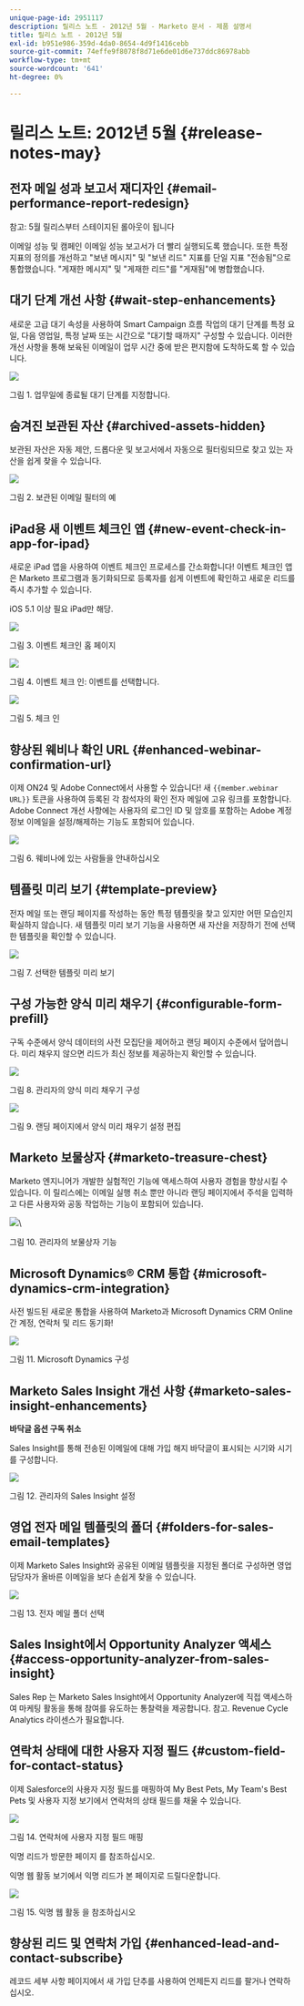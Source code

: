 ```yaml
---
unique-page-id: 2951117
description: 릴리스 노트 - 2012년 5월 - Marketo 문서 - 제품 설명서
title: 릴리스 노트 - 2012년 5월
exl-id: b951e986-359d-4da0-8654-4d9f1416cebb
source-git-commit: 74effe9f8078f8d71e6de01d6e737ddc86978abb
workflow-type: tm+mt
source-wordcount: '641'
ht-degree: 0%

---
```


# 릴리스 노트: 2012년 5월 {#release-notes-may}

## 전자 메일 성과 보고서 재디자인 {#email-performance-report-redesign}

참고: 5월 릴리스부터 스테이지된 롤아웃이 됩니다

이메일 성능 및 캠페인 이메일 성능 보고서가 더 빨리 실행되도록 했습니다. 또한 특정 지표의 정의를 개선하고 &quot;보낸 메시지&quot; 및 &quot;보낸 리드&quot; 지표를 단일 지표 &quot;전송됨&quot;으로 통합했습니다. &quot;게재한 메시지&quot; 및 &quot;게재한 리드&quot;를 &quot;게재됨&quot;에 병합했습니다.

## 대기 단계 개선 사항 {#wait-step-enhancements}

새로운 고급 대기 속성을 사용하여 Smart Campaign 흐름 작업의 대기 단계를 특정 요일, 다음 영업일, 특정 날짜 또는 시간으로 &quot;대기할 때까지&quot; 구성할 수 있습니다. 이러한 개선 사항을 통해 보육된 이메일이 업무 시간 중에 받은 편지함에 도착하도록 할 수 있습니다.

![](assets/image2014-9-23-10-3a14-3a13.png)

그림 1. 업무일에 종료될 대기 단계를 지정합니다.

## 숨겨진 보관된 자산 {#archived-assets-hidden}

보관된 자산은 자동 제안, 드롭다운 및 보고서에서 자동으로 필터링되므로 찾고 있는 자산을 쉽게 찾을 수 있습니다.

![](assets/image2014-9-23-10-3a14-3a28.png)

그림 2. 보관된 이메일 필터의 예

## iPad용 새 이벤트 체크인 앱 {#new-event-check-in-app-for-ipad}

새로운 iPad 앱을 사용하여 이벤트 체크인 프로세스를 간소화합니다! 이벤트 체크인 앱은 Marketo 프로그램과 동기화되므로 등록자를 쉽게 이벤트에 확인하고 새로운 리드를 즉시 추가할 수 있습니다.

iOS 5.1 이상 필요 iPad만 해당.

![](assets/image2014-9-23-10-3a14-3a46.png)

그림 3. 이벤트 체크인 홈 페이지

![](assets/image2014-9-23-10-3a15-3a6.png)

그림 4. 이벤트 체크 인: 이벤트를 선택합니다.

![](assets/image2014-9-23-10-3a15-3a27.png)

그림 5. 체크 인

## 향상된 웨비나 확인 URL {#enhanced-webinar-confirmation-url}

이제 ON24 및 Adobe Connect에서 사용할 수 있습니다! 새 `{{member.webinar URL}}` 토큰을 사용하여 등록된 각 참석자의 확인 전자 메일에 고유 링크를 포함합니다. Adobe Connect 개선 사항에는 사용자의 로그인 ID 및 암호를 포함하는 Adobe 계정 정보 이메일을 설정/해제하는 기능도 포함되어 있습니다.

![](assets/image2014-9-23-10-3a15-3a44.png)

그림 6. 웨비나에 있는 사람들을 안내하십시오

## 템플릿 미리 보기 {#template-preview}

전자 메일 또는 랜딩 페이지를 작성하는 동안 특정 템플릿을 찾고 있지만 어떤 모습인지 확실하지 않습니다. 새 템플릿 미리 보기 기능을 사용하면 새 자산을 저장하기 전에 선택한 템플릿을 확인할 수 있습니다.

![](assets/image2014-9-23-10-3a16-3a4.png)

그림 7. 선택한 템플릿 미리 보기

## 구성 가능한 양식 미리 채우기 {#configurable-form-prefill}

구독 수준에서 양식 데이터의 사전 모집단을 제어하고 랜딩 페이지 수준에서 덮어씁니다. 미리 채우지 않으면 리드가 최신 정보를 제공하는지 확인할 수 있습니다.

![](assets/image2014-9-23-10-3a16-3a22.png)

그림 8. 관리자의 양식 미리 채우기 구성

![](assets/image2014-9-23-10-3a16-3a34.png)

그림 9. 랜딩 페이지에서 양식 미리 채우기 설정 편집

## Marketo 보물상자 {#marketo-treasure-chest}

Marketo 엔지니어가 개발한 실험적인 기능에 액세스하여 사용자 경험을 향상시킬 수 있습니다. 이 릴리스에는 이메일 실행 취소 뿐만 아니라 랜딩 페이지에서 주석을 입력하고 다른 사용자와 공동 작업하는 기능이 포함되어 있습니다.

![](assets/image2014-9-23-10-3a16-3a51.png)\

그림 10. 관리자의 보물상자 기능

## Microsoft Dynamics® CRM 통합 {#microsoft-dynamics-crm-integration}

사전 빌드된 새로운 통합을 사용하여 Marketo과 Microsoft Dynamics CRM Online 간 계정, 연락처 및 리드 동기화!

![](assets/image2014-9-23-10-3a17-3a6.png)

그림 11. Microsoft Dynamics 구성

## Marketo Sales Insight 개선 사항 {#marketo-sales-insight-enhancements}

**바닥글 옵션 구독 취소**

Sales Insight를 통해 전송된 이메일에 대해 가입 해지 바닥글이 표시되는 시기와 시기를 구성합니다.

![](assets/image2014-9-23-10-3a17-3a20.png)

그림 12. 관리자의 Sales Insight 설정

## 영업 전자 메일 템플릿의 폴더 {#folders-for-sales-email-templates}

이제 Marketo Sales Insight와 공유된 이메일 템플릿을 지정된 폴더로 구성하면 영업 담당자가 올바른 이메일을 보다 손쉽게 찾을 수 있습니다.

![](assets/image2014-9-23-10-3a17-3a35.png)

그림 13. 전자 메일 폴더 선택

## Sales Insight에서 Opportunity Analyzer 액세스 {#access-opportunity-analyzer-from-sales-insight}

Sales Rep 는 Marketo Sales Insight에서 Opportunity Analyzer에 직접 액세스하여 마케팅 활동을 통해 참여를 유도하는 통찰력을 제공합니다. 참고. Revenue Cycle Analytics 라이센스가 필요합니다.

## 연락처 상태에 대한 사용자 지정 필드 {#custom-field-for-contact-status}

이제 Salesforce의 사용자 지정 필드를 매핑하여 My Best Pets, My Team&#39;s Best Pets 및 사용자 지정 보기에서 연락처의 상태 필드를 채울 수 있습니다.

![](assets/image2014-9-23-10-3a17-3a47.png)

그림 14. 연락처에 사용자 지정 필드 매핑

익명 리드가 방문한 페이지 를 참조하십시오.

익명 웹 활동 보기에서 익명 리드가 본 페이지로 드릴다운합니다.

![](assets/image2014-9-23-10-3a17-3a59.png)

그림 15. 익명 웹 활동 을 참조하십시오

## 향상된 리드 및 연락처 가입 {#enhanced-lead-and-contact-subscribe}

레코드 세부 사항 페이지에서 새 가입 단추를 사용하여 언제든지 리드를 팔거나 연락하십시오.
